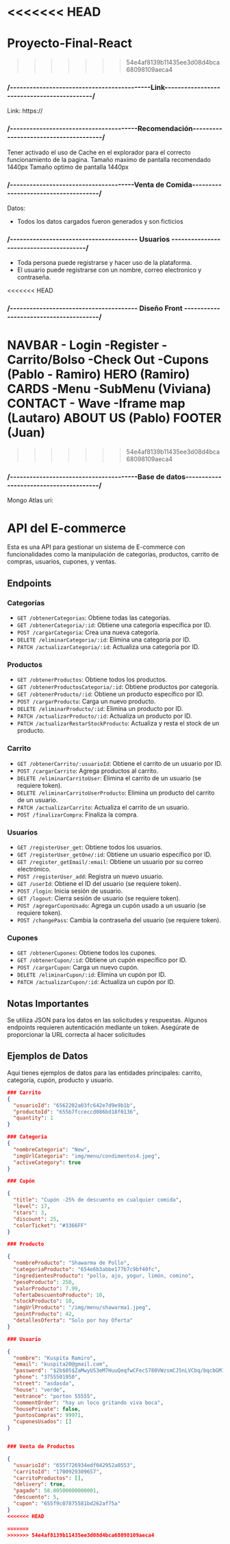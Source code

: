 <<<<<<< HEAD
=======
# Proyecto-Final-React


>>>>>>> 54e4af8139b11435ee3d08d4bca68098109aeca4
### /-------------------------------------------Link-------------------------------------------/

Link: https://

### /---------------------------------------Recomendación--------------------------------------/

Tener activado el uso de Cache en el explorador para el correcto funcionamiento de la pagina.
Tamaño maximo de pantalla recomendado 1440px
Tamaño optimo de pantalla 1440px

### /--------------------------------------Venta de Comida-------------------------------------/

Datos:

- Todos los datos cargados fueron generados y son ficticios


### /--------------------------------------- Usuarios ---------------------------------------/

- Toda persona puede registrarse y hacer uso de la plataforma. 
- El usuario puede registrarse con un nombre, correo electronico y contraseña.

<<<<<<< HEAD
### /--------------------------------------- Diseño Front ---------------------------------------/

NAVBAR - Login -Register -Carrito/Bolso -Check Out -Cupons (Pablo - Ramiro)
HERO (Ramiro)
CARDS -Menu -SubMenu (Viviana)
CONTACT - Wave -Iframe map (Lautaro)
ABOUT US (Pablo)
FOOTER  (Juan) 
=======
>>>>>>> 54e4af8139b11435ee3d08d4bca68098109aeca4

### /---------------------------------------Base de datos---------------------------------------/
Mongo Atlas
uri: 


# API del E-commerce

Esta es una API para gestionar un sistema de E-commerce con funcionalidades como la manipulación de categorías, productos, carrito de compras, usuarios, cupones, y ventas.

## Endpoints

### Categorías

- `GET /obtenerCategorias`: Obtiene todas las categorías.
- `GET /obtenerCategoria/:id`: Obtiene una categoría específica por ID.
- `POST /cargarCategoria`: Crea una nueva categoría.
- `DELETE /eliminarCategoria/:id`: Elimina una categoría por ID.
- `PATCH /actualizarCategoria/:id`: Actualiza una categoría por ID.

### Productos

- `GET /obtenerProductos`: Obtiene todos los productos.
- `GET /obtenerProductosCategoria/:id`: Obtiene productos por categoría.
- `GET /obtenerProducto/:id`: Obtiene un producto específico por ID.
- `POST /cargarProducto`: Carga un nuevo producto.
- `DELETE /eliminarProducto/:id`: Elimina un producto por ID.
- `PATCH /actualizarProducto/:id`: Actualiza un producto por ID.
- `PATCH /actualizarRestarStockProducto`: Actualiza y resta el stock de un producto.

### Carrito

- `GET /obtenerCarrito/:usuarioId`: Obtiene el carrito de un usuario por ID.
- `POST /cargarCarrito`: Agrega productos al carrito.
- `DELETE /eliminarCarritoUser`: Elimina el carrito de un usuario (se requiere token).
- `DELETE /eliminarCarritoUserProducto`: Elimina un producto del carrito de un usuario.
- `PATCH /actualizarCarrito`: Actualiza el carrito de un usuario.
- `POST /finalizarCompra`: Finaliza la compra.

### Usuarios

- `GET /registerUser_get`: Obtiene todos los usuarios.
- `GET /registerUser_getOne/:id`: Obtiene un usuario específico por ID.
- `GET /register_getEmail/:email`: Obtiene un usuario por su correo electrónico.
- `POST /registerUser_add`: Registra un nuevo usuario.
- `GET /userId`: Obtiene el ID del usuario (se requiere token).
- `POST /login`: Inicia sesión de usuario.
- `GET /logout`: Cierra sesión de usuario (se requiere token).
- `POST /agregarCuponUsado`: Agrega un cupón usado a un usuario (se requiere token).
- `POST /changePass`: Cambia la contraseña del usuario (se requiere token).

### Cupones

- `GET /obtenerCupones`: Obtiene todos los cupones.
- `GET /obtenerCupon/:id`: Obtiene un cupón específico por ID.
- `POST /cargarCupon`: Carga un nuevo cupón.
- `DELETE /eliminarCupon/:id`: Elimina un cupón por ID.
- `PATCH /actualizarCupon/:id`: Actualiza un cupón por ID.


## Notas Importantes
Se utiliza JSON para los datos en las solicitudes y respuestas.
Algunos endpoints requieren autenticación mediante un token.
Asegúrate de proporcionar la URL correcta al hacer solicitudes

## Ejemplos de Datos

Aquí tienes ejemplos de datos para las entidades principales: carrito, categoría, cupón, producto y usuario.


```json
### Carrito
{
  "usuarioId": "6562202a03fc642e7d9e9b1b",
  "productoId": "655b7fcceccd086bd18f0136",
  "quantity": 1
}

### Categoría
{
  "nombreCategoria": "New",
  "imgUrlCategoria": "img/menu/condimentos4.jpeg",
  "activeCategory": true
}

### Cupón

{
  "title": "Cupón -25% de descuento en cualquier comida",
  "level": 17,
  "stars": 3,
  "discount": 25,
  "colorTicket": "#3366FF"
}

### Producto

{
  "nombreProducto": "Shawarma de Pollo",
  "categoriaProducto": "654e6b3abbe177b7c9bf40fc",
  "ingredientesProducto": "pollo, ajo, yogur, limón, comino",
  "pesoProducto": 250,
  "valorProducto": 7.99,
  "ofertaDescuentoProducto": 10,
  "stockProducto": 10,
  "imgUrlProducto": "/img/menu/shawarma1.jpeg",
  "pointProducto": 42,
  "detallesOferta": "Solo por hoy Oferta"
}

### Usuario

{
  "nombre": "Kuspita Ramiro",
  "email": "kuspita20@gmail.com",
  "password": "$2b$05$ZaMwyUS3eM7HuuQeqfwCFecS780VWzsmCJ5nLVCbq/bqcbGMI9lqS",
  "phone": "3755501950",
  "street": "asdasda",
  "house": "verde",
  "entrance": "porton 55555",
  "commentOrder": "hay un loco gritando viva boca",
  "housePrivate": false,
  "puntosCompras": 99971,
  "cuponesUsados": []
}


### Venta de Productos

{
  "usuarioId": "655f726934edf042952a0553",
  "carritoId": "1700929309657",
  "carritoProductos": [],
  "delivery": true,
  "pagado": 58.80500000000001,
  "descuento": 5,
  "cupon": "655f9c07875581bd262af75a"
}
<<<<<<< HEAD

=======
>>>>>>> 54e4af8139b11435ee3d08d4bca68098109aeca4
